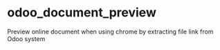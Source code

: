 # odoo_document_preview
Preview online document when using chrome by extracting file link from Odoo system
